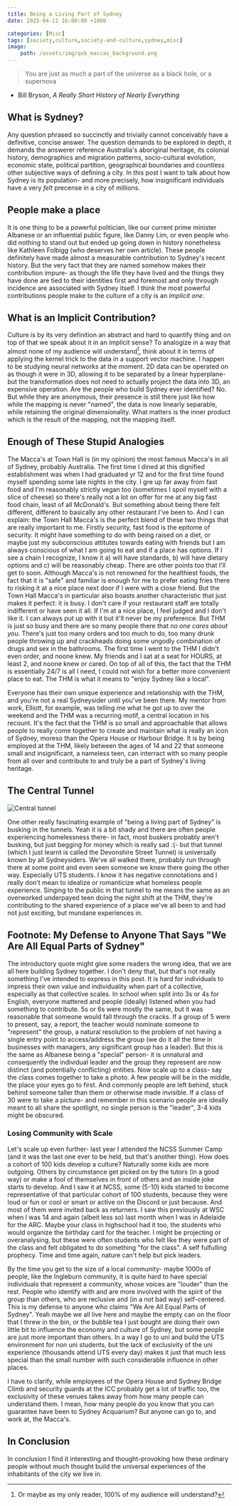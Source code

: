 ```yaml
---
title: Being a Living Part of Sydney
date: 2025-04-11 16:00:00 +1000

categories: [Misc]
tags: [society,culture,society-and-culture,sydney,misc]
image:
    path: /assets/img/qvb_maccas_background.png
---
```


> You are just as much a part of the universe as a black hole, or a supernova
- Bill Bryson, *A Really Short History of Nearly Everything*

## What is Sydney?

Any question phrased so succinctly and trivially cannot conceivably have a definitive, concise answer. The question demands to be explored in depth, it demands the answerer reference Australia's aboriginal heritage, its colonial history, demographics and migration patterns, socio-cultural evolution, economic state, political partition, geographical boundaries and countless other subjective ways of defining a city. In this post I want to talk about how Sydney is its population- and more precisely, how insignificant individuals have a very *felt* precense in a city of millions.

## People make a place

It is one thing to be a powerful politician, like our current prime minister Albanese or an influential public figure, like Danny Lim, or even people who did nothing to stand out but ended up going down in history nonetheless like Kathleen Folbigg (who deserves her own article). These people definitely have made almost a measurable contribution to Sydney's recent history. But the very fact that they are named somehow makes their contribution impure- as though the life they have lived and the things they have done are tied to their identities first and foremost and only through incidence are associated with Sydney itself. I think the most powerful contributions people make to the culture of a city is an *implicit one*.

## What is an Implicit Contribution?

Culture is by its very definition an abstract and hard to quantify thing and on top of that we speak about it in an implicit sense? To analogize in a way that almost none of my audience will understand[^footnote], think about it in terms of applying the kernel trick to the data in a support vector machine. I happen to be studying neural networks at the moment. 2D data can be operated on as though it were in 3D, allowing it to be separated by a linear hyperplane- but the transformation does not need to actually project the data into 3D, an expensive operation. Are the people who build Sydney ever identified? No. But while they are anonymous, their presence is still there just like how while the mapping is never "named", the data is now linearly separable, while retaining the original dimensionality. What matters is the inner product which is the result of the mapping, not the mapping itself.

[^footnote]: Or maybe as my only reader, 100% of my audience will understand?

## Enough of These Stupid Analogies

The Macca's at Town Hall is (in my opinion) the most famous Macca's in all of Sydney, probably Australia. The first time I dined at this dignified establishment was when I had graduated yr 12 and for the first time found myself spending some late nights in the city. I gre up far away from fast food and I'm reasonably strictly vegan too (sometimes I spoil myself with a slice of cheese) so there's really not a lot on offer for me at any big fast food chain, least of all McDonald's. But something about being there felt different, different to basically any other restaurant I've been to. And I can explain: the Town Hall Macca's is the perfect blend of these two things that are really important to me. Firstly security, fast food is the epitome of security. It might have something to do with being raised on a diet, or maybe just my subconscious attitutes towards eating with friends but I am always conscious of what I am going to eat and if a place has options. If I see a chain I recognize, I know it a) will have standards, b) will have dietary options and c) will be reasonably cheap. There are other points too that I'll get to soon. Although Macca's is not renowned for the healthiest foods, the fact that it is "safe" and familiar is enough for me to prefer eating fries there to risking it at a nice place next door if I were with a close friend. But the Town Hall Macca's in particular also boasts another characteristic that just makes it perfect: it is busy. I don't care if your restaurant staff are totally indifferent or have seen it all. If I'm at a nice place, I feel judged and I don't like it. I can always put up with it but it'll never be my preference. But THM is just so busy and there are so many people there that *no one cares about you*. There's just too many orders and too much to do, too many drunk people throwing up and crackheads doing some ungodly combination of drugs and sex in the bathrooms. The first time I went to the THM I didn't even order, and noone knew. My friends and I sat at a seat for HOURS, at least 2, and noone knew or cared. On top of all of this, the fact that the THM is essentially 24/7 is all I need, I could not wish for a better more convenient place to eat. The THM is what it means to "enjoy Sydney like a local".

Everyone has their own unique experience and relationship with the THM, and you're not a real Sydneysider until you've been there. My mentor from work, Elliott, for example, was telling me what he got up to over the weekend and the THM was a recurring motif, a central location in his recount. It's the fact that the THM is so small and approachable that allows people to really come together to create and maintain what is really an icon of Sydney, moreso than the Opera House or Harbour Bridge. It is by being employed at the THM, likely between the ages of 14 and 22 that someone small and insignificant, a nameless teen, can interract with so many people from all over and contribute to and truly be a part of Sydney's living heritage.

## The Central Tunnel

![Central tunnel](/assets/img/central_tunnel.png)

One other really fascinating example of "being a living part of Sydney" is busking in the tunnels. Yeah it is a bit shady and there are often people experiencing homelessness there- in fact, most buskers probably aren't busking, but just begging for money which is really sad :(- but that tunnel (which I just learnt is called the Devonshire Street Tunnel) is universally known by all Sydneysiders. We've all walked there, probably run through there at some point and even seen someone we knew there going the other way. Especially UTS students. I know it has negative connotations and I really don't mean to idealize or romanticize what homeless people experience. Singing to the public in that tunnel to me means the same as an overworked underpayed teen doing the night shift at the THM, they're contributing to the shared experience of a place we've all been to and had not just exciting, but mundane experiences in.

## Footnote: My Defense to Anyone That Says "We Are All Equal Parts of Sydney"

The introductory quote might give some readers the wrong idea, that we are all here building Sydney together. I don't deny that, but that's not really something I've intended to express in this post. It is hard for individuals to impress their own value and individuality when part of a collective, especially as that collective scales. In school when split into 3s or 4s for English, everyone mattered and people (ideally) listened when you had something to contribute. 5s or 6s were mostly the same, but it was reasonable that someone would fall through the cracks. If a group of 5 were to present, say, a report, the teacher would nominate someone to "represent" the group, a natural resolution to the problem of not having a single entry point to access/address the group (we do it all the time in businesses with managers, any significant group has a leader). But this is the same as Albanese being a "special" person- it is unnatural and consequently the individual leader and the group they represent are now distinct (and potentially conflicting) entities. Now scale up to a class- say the class comes together to take a photo. A few people will be in the middle, the place your eyes go to first. And commonly people are left behind, stuck behind someone taller than them or otherwise made invisible. If a class of 30 were to take a picture- and remember in this scenario people are ideally meant to all share the spotlight, no single person is the "leader", 3-4 kids might be obscured.

### Losing Community with Scale

Let's scale up even further- last year I attended the NCSS Summer Camp (and it was the last one ever to be held, but that's another thing). How does a cohort of 100 kids develop a culture? Naturally some kids are more outgoing. Others by circumstance get picked on by the tutors (in a good way) or make a fool of themselves in front of others and an inside joke starts to develop. And I saw it at NCSS, some (5-10) kids started to become representative of that particular cohort of 100 students, because they were loud or fun or cool or smart or active on the Discord or just because. And most of them were invited back as returners. I saw this previously at WSC when I was 14 and again (albeit less so) last month when I was in Adelaide for the ARC. Maybe your class in highschool had it too, the students who would organize the birthday card for the teacher. I might be projecting or overanalysing, but these were often students who felt like they were part of the class and felt obligated to do something "for the class". A self fulfulling prophecy. Time and time again, nature can't help but pick leaders.

By the time you get to the size of a local community- maybe 1000s of people, like the Ingleburn community, it is quite hard to have special individuals that represent a community, whose voices are "louder" than the rest. People who identify with and are more involved with the spirit of the group than others, who are reclusive and (in a not bad way) self-centered. This is my defense to anyone who claims "We Are All Equal Parts of Sydney". Yeah maybe we all live here and maybe the empty can on the floor that I threw in the bin, or the bubble tea I just bought are doing their own little bit to influence the economy and culture of Sydney, but some people are just more important than others. In a way I go to uni and build the UTS environment for non uni students, but the lack of exclusivity of the uni experience (thousands attend UTS every day) makes it just that much less special than the small number with such considerable influence in other places.

I have to clarify, while employees of the Opera House and Sydney Bridge Climb and security guards at the ICC probably get a lot of traffic too, the exclusivity of these venues takes away from how many people can understand them. I mean, how many people do you know that you can guarantee have been to Sydney Acquarium? But anyone can go to, and work at, the Macca's.

## In Conclusion

In conclusion I find it interesting and thought-provoking how these ordinary people without much thought build the universal experiences of the inhabitants of the city we live in. 